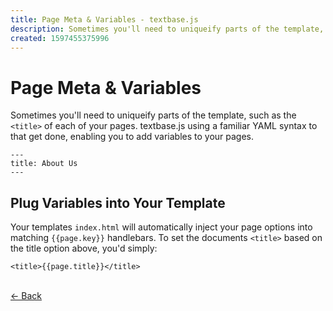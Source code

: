 ```yaml
---
title: Page Meta & Variables - textbase.js
description: Sometimes you'll need to uniqueify parts of the template, such as the <title> of each of your pages. textbase.js using a familiar YAML syntax to that get done, enabling you to add variables to your pages.
created: 1597455375996
---
```


# Page Meta & Variables

Sometimes you'll need to uniqueify parts of the template, such as the `<title>` of each of your pages. textbase.js using a familiar YAML syntax to that get done, enabling you to add variables to your pages.

```
---
title: About Us
---
```

## Plug Variables into Your Template

Your templates `index.html` will automatically inject your page options into matching `{{page.key}}` handlebars. To set the documents `<title>` based on the title option above, you'd simply:

```
<title>{{page.title}}</title>
```

<br />[&larr; Back](/docs)
